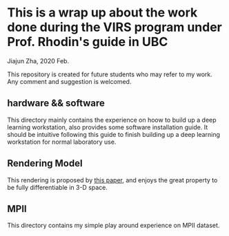 # This is a wrap up about the work done during the VIRS program under Prof. Rhodin's guide in UBC
Jiajun Zha, 2020 Feb.

This repository is created for future students who may refer to my work. Any comment and suggestion is welcomed.

## hardware && software
This directory mainly contains the experience on hoow to build up a deep learning workstation, also provides some software installation guide. It should be intuitive following this guide to finish building up a deep learning workstation for normal laboratory use.

## Rendering Model
This rendering is proposed by [this paper](http://gvv.mpi-inf.mpg.de/projects/DiffVis/index.html), and enjoys the great property to be fully differentiable in 3-D space. 

## MPII 
This directory contains my simple play around experience on MPII dataset. 